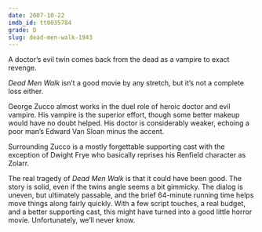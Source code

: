 ```yaml
---
date: 2007-10-22
imdb_id: tt0035784
grade: D
slug: dead-men-walk-1943
---
```


A doctor’s evil twin comes back from the dead as a vampire to exact revenge.

_Dead Men Walk_ isn’t a good movie by any stretch, but it’s not a complete loss either.

George Zucco almost works in the duel role of heroic doctor and evil vampire. His vampire is the superior effort, though some better makeup would have no doubt helped. His doctor is considerably weaker, echoing a poor man’s Edward Van Sloan minus the accent.

Surrounding Zucco is a mostly forgettable supporting cast with the exception of Dwight Frye who basically reprises his Renfield character as Zolarr.

The real tragedy of _Dead Men Walk_ is that it could have been good. The story is solid, even if the twins angle seems a bit gimmicky. The dialog is uneven, but ultimately passable, and the brief 64-minute running time helps move things along fairly quickly. With a few script touches, a real budget, and a better supporting cast, this might have turned into a good little horror movie. Unfortunately, we’ll never know.
